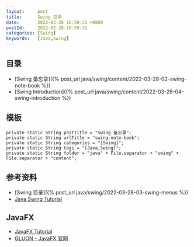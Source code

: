 ```yaml
---
layout:     post
title:      Swing 目录
date:       2022-03-28 16:59:31 +0800
postId:     2022-03-28-16-59-31
categories: [Swing]
keywords:   [Java,Swing]
---
```


## 目录

* [Swing 备忘录]({% post_url java/swing/content/2022-03-28-02-swing-note-book %})
* [Swing Introduction]({% post_url java/swing/content/2022-03-28-04-swing-introduction %})

## 模板
```
private static String postTitle = "Swing 备忘录";
private static String urlTitle = "swing-note-book";
private static String categories = "[Swing]";
private static String tags = "[Java,Swing]";
private static String folder = "java" + File.separator + "swing" + File.separator + "content";
```

## 参考资料
* [Swing 目录]({% post_url java/swing/2022-03-28-03-swing-menus %})
* [Java Swing Tutorial](https://www.javatpoint.com/java-swing)


## JavaFX
* [JavaFX Tutorial](http://tutorials.jenkov.com/javafx/index.html)
* [GLUON - JavaFX 官网](https://gluonhq.com/products/javafx/)